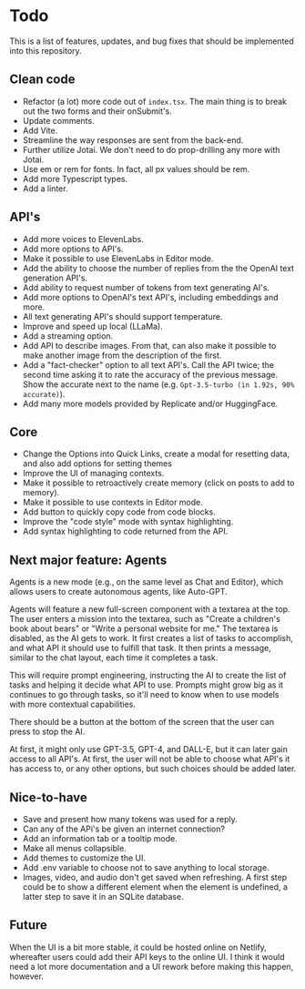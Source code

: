 # Todo

This is a list of features, updates, and bug fixes that should be implemented into this repository.

## Clean code

- Refactor (a lot) more code out of `index.tsx`. The main thing is to break out the two forms and their onSubmit's.
- Update comments.
- Add Vite.
- Streamline the way responses are sent from the back-end.
- Further utilize Jotai. We don't need to do prop-drilling any more with Jotai.
- Use em or rem for fonts. In fact, all px values should be rem.
- Add more Typescript types.
- Add a linter.

## API's

- Add more voices to ElevenLabs.
- Add more options to API's.
- Make it possible to use ElevenLabs in Editor mode.
- Add the ability to choose the number of replies from the the OpenAI text generation API's.
- Add ability to request number of tokens from text generating AI's.
- Add more options to OpenAI's text API's, including embeddings and more.
- All text generating API's should support temperature.
- Improve and speed up local (LLaMa).
- Add a streaming option.
- Add API to describe images. From that, can also make it possible to make another image from the description of the first.
- Add a "fact-checker" option to all text API's. Call the API twice; the second time asking it to rate the accuracy of the previous message. Show the accurate next to the name (e.g. `Gpt-3.5-turbo (in 1.92s, 90% accurate)`).
- Add many more models provided by Replicate and/or HuggingFace.

## Core

- Change the Options into Quick Links, create a modal for resetting data, and also add options for setting themes
- Improve the UI of managing contexts.
- Make it possible to retroactively create memory (click on posts to add to memory).
- Make it possible to use contexts in Editor mode.
- Add button to quickly copy code from code blocks.
- Improve the "code style" mode with syntax highlighting.
- Add syntax highlighting to code returned from the API.

## Next major feature: Agents

Agents is a new mode (e.g., on the same level as Chat and Editor), which allows users to create autonomous agents, like Auto-GPT.

Agents will feature a new full-screen component with a textarea at the top. The user enters a mission into the textarea, such as "Create a children's book about bears" or "Write a personal website for me." The textarea is disabled, as the AI gets to work. It first creates a list of tasks to accomplish, and what API it should use to fulfill that task. It then prints a message, similar to the chat layout, each time it completes a task.

This will require prompt engineering, instructing the AI to create the list of tasks and helping it decide what API to use. Prompts might grow big as it continues to go through tasks, so it'll need to know when to use models with more contextual capabilities.

There should be a button at the bottom of the screen that the user can press to stop the AI.

At first, it might only use GPT-3.5, GPT-4, and DALL-E, but it can later gain access to all API's. At first, the user will not be able to choose what API's it has access to, or any other options, but such choices should be added later.

## Nice-to-have

- Save and present how many tokens was used for a reply.
- Can any of the APi's be given an internet connection?
- Add an information tab or a tooltip mode.
- Make all menus collapsible.
- Add themes to customize the UI.
- Add .env variable to choose not to save anything to local storage.
- Images, video, and audio don't get saved when refreshing. A first step could be to show a different element when the element is undefined, a latter step to save it in an SQLite database.

## Future

When the UI is a bit more stable, it could be hosted online on Netlify, whereafter users could add their API keys to the online UI. I think it would need a lot more documentation and a UI rework before making this happen, however.
